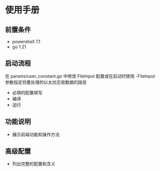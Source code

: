 # 使用手册

## 前置条件
- powershell 7.1
- go 1.21

## 启动流程
在 params/user_constant.go 中修改 FileInput 配置或在启动时使用 -FileInput 参数指定将要处理的以太坊交易数据的路径

- 必填的配置填写
- 编译
- 运行

## 功能说明
- 展示前端功能和操作方法

## 高级配置
- 列出完整的配置和含义